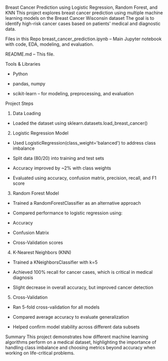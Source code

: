 Breast Cancer Prediction using Logistic Regression, Random Forest, and KNN
This project explores breast cancer prediction using multiple machine learning models on the Breast Cancer Wisconsin dataset
The goal is to identify high-risk cancer cases based on patients' medical and diagnostic data.

Files in this Repo
breast_cancer_prediction.ipynb – Main Jupyter notebook with code, EDA, modeling, and evaluation.

README.md – This file.

Tools & Libraries
- Python

- pandas, numpy

- scikit-learn – for modeling, preprocessing, and evaluation

Project Steps
1. Data Loading 
- Loaded the dataset using sklearn.datasets.load_breast_cancer()

2. Logistic Regression Model
- Used LogisticRegression(class_weight='balanced') to address class imbalance

- Split data (80/20) into training and test sets

- Accuracy improved by ~2% with class weights

- Evaluated using accuracy, confusion matrix, precision, recall, and F1 score

3. Random Forest Model
- Trained a RandomForestClassifier as an alternative approach

- Compared performance to logistic regression using:

- Accuracy

- Confusion Matrix

- Cross-Validation scores

4. K-Nearest Neighbors (KNN)
- Trained a KNeighborsClassifier with k=5

- Achieved 100% recall for cancer cases, which is critical in medical diagnosis

- Slight decrease in overall accuracy, but improved cancer detection

5. Cross-Validation
- Ran 5-fold cross-validation for all models

- Compared average accuracy to evaluate generalization

- Helped confirm model stability across different data subsets

Summary
This project demonstrates how different machine learning algorithms perform on a medical dataset, highlighting the importance of handling class imbalance and choosing metrics beyond accuracy when working on life-critical problems.